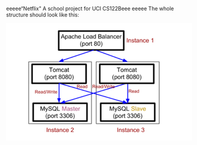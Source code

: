 eeeee“Netflix"
A school project for UCI CS122Beee
eeeee
The whole structure should look like this:

![image](https://github.com/cxk123/-Netflix-CS122B/blob/master/images/struture.PNG)
